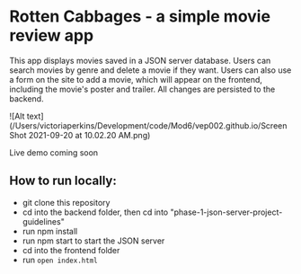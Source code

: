 # Rotten Cabbages - a simple movie review app

This app displays movies saved in a JSON server database. Users can search movies by genre and delete a movie if they want. Users can also use a form on the site to add a movie, which will appear on the frontend, including the movie's poster and trailer. All changes are persisted to the backend.

![Alt text](/Users/victoriaperkins/Development/code/Mod6/vep002.github.io/Screen Shot 2021-09-20 at 10.02.20 AM.png)

Live demo coming soon

## How to run locally:

- git clone this repository
- cd into the backend folder, then cd into "phase-1-json-server-project-guidelines"
- run npm install
- run npm start to start the JSON server
- cd into the frontend folder
- run `open index.html`
